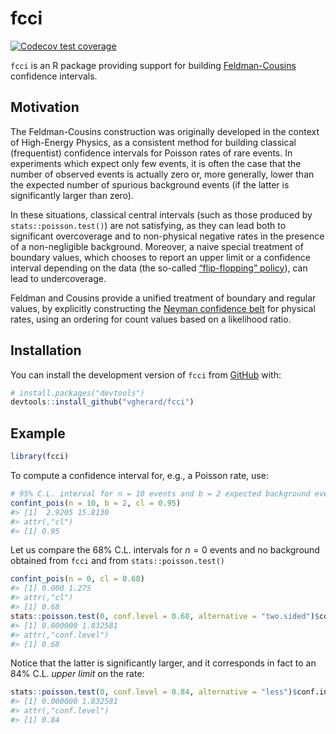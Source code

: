 
<!-- README.md is generated from README.Rmd. Please edit that file -->

# fcci

<!-- badges: start -->

[![Codecov test
coverage](https://codecov.io/gh/vgherard/fcci/branch/master/graph/badge.svg)](https://codecov.io/gh/vgherard/fcci?branch=master)
<!-- badges: end -->

`fcci` is an R package providing support for building
[Feldman-Cousins](https://doi.org/10.1103/PhysRevD.57.3873) confidence
intervals.

## Motivation

The Feldman-Cousins construction was originally developed in the context
of High-Energy Physics, as a consistent method for building classical
(frequentist) confidence intervals for Poisson rates of rare events. In
experiments which expect only few events, it is often the case that the
number of observed events is actually zero or, more generally, lower
than the expected number of spurious background events (if the latter is
significantly larger than zero).

In these situations, classical central intervals (such as those produced
by `stats::poisson.test()`) are not satisfying, as they can lead both to
significant overcoverage and to non-physical negative rates in the
presence of a non-negligible background. Moreover, a naive special
treatment of boundary values, which chooses to report an upper limit or
a confidence interval depending on the data (the so-called
[“flip-flopping” policy](https://doi.org/10.1103/PhysRevD.57.3873)), can
lead to undercoverage.

Feldman and Cousins provide a unified treatment of boundary and regular
values, by explicitly constructing the [Neyman confidence
belt](https://en.wikipedia.org/wiki/Neyman_construction) for physical
rates, using an ordering for count values based on a likelihood ratio.

## Installation

You can install the development version of `fcci` from
[GitHub](https://github.com/vgherard/fcci) with:

``` r
# install.packages("devtools")
devtools::install_github("vgherard/fcci")
```

## Example

``` r
library(fcci)
```

To compute a confidence interval for, e.g., a Poisson rate, use:

``` r
# 95% C.L. interval for n = 10 events and b = 2 expected background events
confint_pois(n = 10, b = 2, cl = 0.95)
#> [1]  2.9205 15.8130
#> attr(,"cl")
#> [1] 0.95
```

Let us compare the 68% C.L. intervals for *n* = 0 events and no
background obtained from `fcci` and from `stats::poisson.test()`

``` r
confint_pois(n = 0, cl = 0.68)
#> [1] 0.000 1.275
#> attr(,"cl")
#> [1] 0.68
stats::poisson.test(0, conf.level = 0.68, alternative = "two.sided")$conf.int
#> [1] 0.000000 1.832581
#> attr(,"conf.level")
#> [1] 0.68
```

Notice that the latter is significantly larger, and it corresponds in
fact to an 84% C.L. *upper limit* on the rate:

``` r
stats::poisson.test(0, conf.level = 0.84, alternative = "less")$conf.int
#> [1] 0.000000 1.832581
#> attr(,"conf.level")
#> [1] 0.84
```
